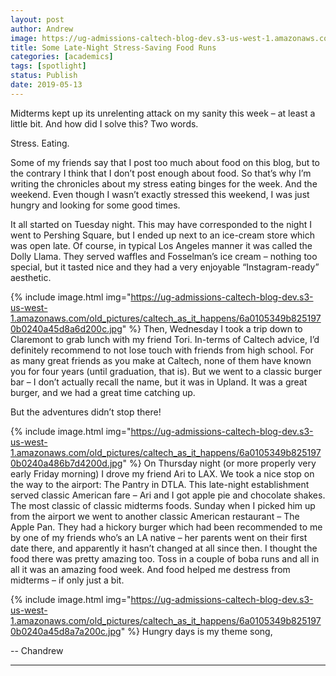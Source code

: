 ```yaml
---
layout: post
author: Andrew
image: https://ug-admissions-caltech-blog-dev.s3-us-west-1.amazonaws.com/old_pictures/caltech_as_it_happens/6a0105349b8251970b0240a486b7c2200d.jpg
title: Some Late-Night Stress-Saving Food Runs
categories: [academics]
tags: [spotlight]
status: Publish
date: 2019-05-13
---
```



Midterms kept up its unrelenting attack on my sanity this week – at least a little bit. And how did I solve this? Two words.

Stress. Eating.

Some of my friends say that I post too much about food on this blog, but to the contrary I think that I don’t post enough about food. So that’s why I’m writing the chronicles about my stress eating binges for the week. And the weekend. Even though I wasn’t exactly stressed this weekend, I was just hungry and looking for some good times.

It all started on Tuesday night. This may have corresponded to the night I went to Pershing Square, but I ended up next to an ice-cream store which was open late. Of course, in typical Los Angeles manner it was called the Dolly Llama. They served waffles and Fosselman’s ice cream – nothing too special, but it tasted nice and they had a very enjoyable “Instagram-ready” aesthetic.


{% include image.html img="https://ug-admissions-caltech-blog-dev.s3-us-west-1.amazonaws.com/old_pictures/caltech_as_it_happens/6a0105349b8251970b0240a45d8a6d200c.jpg" %}
Then, Wednesday I took a trip down to Claremont to grab lunch with my friend Tori. In-terms of Caltech advice, I’d definitely recommend to not lose touch with friends from high school. For as many great friends as you make at Caltech, none of them have known you for four years (until graduation, that is). But we went to a classic burger bar – I don’t actually recall the name, but it was in Upland. It was a great burger, and we had a great time catching up.

But the adventures didn’t stop there!

{% include image.html img="https://ug-admissions-caltech-blog-dev.s3-us-west-1.amazonaws.com/old_pictures/caltech_as_it_happens/6a0105349b8251970b0240a486b7d4200d.jpg" %}
On Thursday night (or more properly very early Friday morning) I drove my friend Ari to LAX. We took a nice stop on the way to the airport: The Pantry in DTLA. This late-night establishment served classic American fare – Ari and I got apple pie and chocolate shakes. The most classic of classic midterms foods. Sunday when I picked him up from the airport we went to another classic American restaurant – The Apple Pan. They had a hickory burger which had been recommended to me by one of my friends who’s an LA native – her parents went on their first date there, and apparently it hasn’t changed at all since then. I thought the food there was pretty amazing too. Toss in a couple of boba runs and all in all it was an amazing food week. And food helped me destress from midterms – if only just a bit.


{% include image.html img="https://ug-admissions-caltech-blog-dev.s3-us-west-1.amazonaws.com/old_pictures/caltech_as_it_happens/6a0105349b8251970b0240a45d8a7a200c.jpg" %}
Hungry days is my theme song,

-- Chandrew

****

